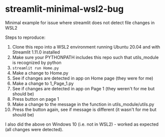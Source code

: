 # streamlit-minimal-wsl2-bug
Minimal example for issue where streamlit does not detect file changes in WSL2

Steps to reproduce:
1. Clone this repo into a WSL2 environment running Ubuntu 20.04 and with Streamlit 1.11.0 installed
2. Make sure your PYTHONPATH includes this repo such that utils_module is recognized by python
3. `streamlit run Home.py`
4. Make a change to Home.py
5. See if changes are detected in app on Home page (they were for me)
6. Make a change to 1_Page_1.py
7. See if changes are detected in app on Page 1 (they weren't for me but should be)
8. Press button on page 1
9. Make a change to the message in the function in utils_module/utils.py
10. Press the button again, see if message is different (it wasn't for me but should be)

I also did the above on Windows 10 (i.e. not in WSL2) - worked as expected (all changes were detected).
